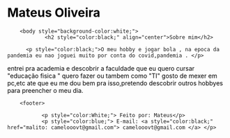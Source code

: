 <html>
<meta charset="utf-8">
        <head>
                <h1 style="color:black;" align="left">Mateus Oliveira</h1>
                <title>Meu Site HTML</title>
        </head>

        <body style="background-color:white;">
                <h2 style="color:black;" align="center">Sobre mim</h2>

          <p style="color:black;">O meu hobby e jogar bola , na epoca da pandemia eu nao joguei muito por conta do covid,pandemia . </p>
<p style="color:black;">  entrei pra academia e descobrir a faculdade que eu quero cursar "educação fisica " quero fazer ou tambem como "TI" gosto de mexer em pc,etc ate que eu me dou bem pra isso,pretendo descobrir outros hobbyes para preencher o meu dia.</p>      
         
        <footer>

               <p style="color:White;"> Feito por: Mateus</p>
               <p style="color:blue;"> E-mail: <a style="color:black;" href="malito: camelooovt@gmail.com"> camelooovt@gmail.com </a> </p>
<link rel="apple-touch-icon" sizes="180x180" href="/apple-touch-icon.png">
<link rel="icon" type="image/png" sizes="32x32" href="/favicon-32x32.png">
<link rel="icon" type="image/png" sizes="16x16" href="/favicon-16x16.png">
<link rel="manifest" href="/site.webmanifest">
<link rel="mask-icon" href="/safari-pinned-tab.svg" color="#5bbad5">
<meta name="msapplication-TileColor" content="#da532c">

</html>
